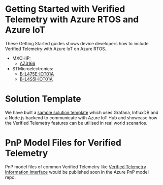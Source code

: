 # Getting Started with Verified Telemetry with Azure RTOS and Azure IoT

These Getting Started guides shows device developers how to include Verified Telemetry with Azure IoT on Azure RTOS. 

* MXCHIP: 
  * [AZ3166](MXChip/AZ3166)
* STMicroelectronics: 
  * [B-L475E-IOT01A](STMicroelectronics/STM32L4_L4+)
  * [B-L4S5I-IOT01A](STMicroelectronics/STM32L4_L4+)

# Solution Template
We have built a [sample solution template](https://github.com/Azure/Verified-Telemetry-Solution-Sample) which uses Grafana, InfluxDB and a Node.js backend to communicate with Azure IoT Hub and showcase how the Verified Telemetry features can be utilised in real world scenarios.

# PnP Model Files for Verified Telemetry
PnP model files of common Verified Telemetry like [Verified Telemetry Information Interface](core/model/vTInfo.json) would be published soon in the Azure PnP model repo.
